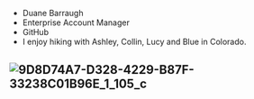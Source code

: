 - Duane Barraugh
- Enterprise Account Manager
- GitHub
- I enjoy hiking with Ashley, Collin, Lucy and Blue in Colorado.   

![9D8D74A7-D328-4229-B87F-33238C01B96E_1_105_c](https://user-images.githubusercontent.com/94098309/145450289-fd492896-c5c5-4cc9-91cd-4dcccc080429.jpeg)
-
